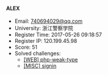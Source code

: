 #### ALEX  

* Email: 740694029@qq.com  
* University: 浙江警察学院  
* Register Time: 2017-05-26 09:18:57  
* Register IP: 120.199.45.98  
* Score: 51  
* Solved challenges: 
  * [[WEB] php-weak-type](https://github.com/SniperOJ/Challenges/blob/master/WEB/php-weak-type.json)  
  * [[MISC] signin](https://github.com/SniperOJ/Challenges/blob/master/MISC/signin.json)  
